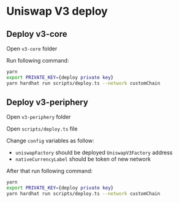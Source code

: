 # Uniswap V3 deploy

## Deploy v3-core

Open `v3-core` folder

Run following command:
```sh
yarn
export PRIVATE_KEY={deploy private key}
yarn hardhat run scripts/deploy.ts --network customChain
```

## Deploy v3-periphery

Open `v3-periphery` folder 

Open `scripts/deploy.ts` file

Change `config` variables as follow:
- `uniswapFactory` should be deployed `UniswapV3Factory` address
- `nativeCurrencyLabel` should be token of new network

After that run following command:
```sh
yarn
export PRIVATE_KEY={deploy private key}
yarn hardhat run scripts/deploy.ts --network customChain
```